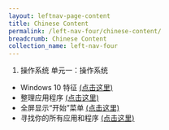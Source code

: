 ```yaml
---
layout: leftnav-page-content
title: Chinese Content
permalink: /left-nav-four/chinese-content/
breadcrumb: Chinese Content
collection_name: left-nav-four
---
```


1. 操作系统 单元一：操作系统
  * Windows 10 特征 [(点击这里)](http://www.gcflearnfree.org/typing)
  * 整理应用程序 [(点击这里)](http://www.gcflearnfree.org/typing)
  * 全屏显示“开始”菜单 [(点击这里)](http://www.gcflearnfree.org/typing)
  * 寻找你的所有应用和程序  [(点击这里)](http://www.gcflearnfree.org/typing)
